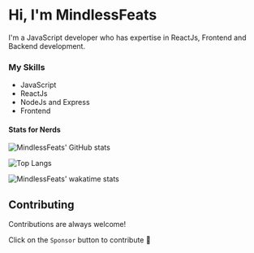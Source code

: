 
# Hi, I'm MindlessFeats

I'm a JavaScript developer who has expertise in ReactJs, Frontend and Backend development.

### My Skills
- JavaScript
- ReactJs
- NodeJs and Express
- Frontend

<!--
## 🔗 Links
[![spotify](https://github.com/MindlessFeats/MindlessFeats/blob/68efde7d7eb7cddab959bf229ffb337761adf308/assets/spotify.png)](https://open.spotify.com/user/314qmik5zvcdmq7bsalpsapphw6e)
![discord](https://github.com/MindlessFeats/MindlessFeats/blob/68efde7d7eb7cddab959bf229ffb337761adf308/assets/discord.png)MindlessFeats#6496
-->

#### Stats for Nerds
![MindlessFeats' GitHub stats](https://github-readme-stats.vercel.app/api?username=MindlessFeats&show_icons=true&theme=transparent)

![Top Langs](https://github-readme-stats.vercel.app/api/top-langs/?username=Mindlessfeats&theme=transparent)

![MindlessFeats' wakatime stats](https://github-readme-stats.vercel.app/api/wakatime?username=mindlessfeats&theme=transparent)
## Contributing

Contributions are always welcome!

Click on the `Sponsor` button to contribute 💖

